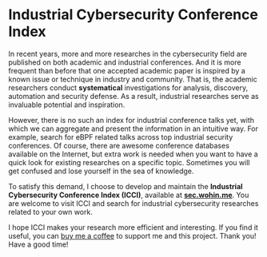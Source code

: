 # Industrial Cybersecurity Conference Index

In recent years, more and more researches in the cybersecurity field are published on both academic and industrial conferences. And it is more frequent than before that one accepted academic paper is inspired by a known issue or technique in industry and community. That is, the academic researchers conduct **systematical** investigations for analysis, discovery, automation and security defense. As a result, industrial researches serve as invaluable potential and inspiration.

However, there is no such an index for industrial conference talks yet, with which we can aggregate and present the information in an intuitive way. For example, search for eBPF related talks across top industrial security conferences. Of course, there are awesome conference databases available on the Internet, but extra work is needed when you want to have a quick look for existing researches on a specific topic. Sometimes you will get confused and lose yourself in the sea of knowledge.

To satisfy this demand, I choose to develop and maintain the **Industrial Cybersecurity Conference Index (ICCI)**, available at [**sec.wohin.me**](https://sec.wohin.me). You are welcome to visit ICCI and search for industrial cybersecurity researches related to your own work. 

I hope ICCI makes your research more efficient and interesting. If you find it useful, you can [buy me a coffee](https://www.buymeacoffee.com/wohin) to support me and this project. Thank you! Have a good time!

